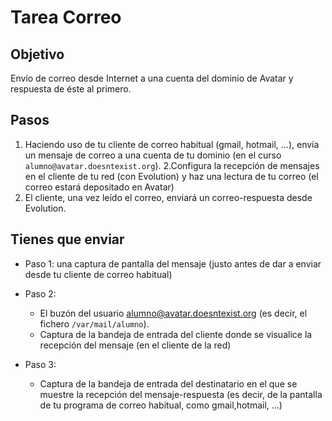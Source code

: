 # Tarea Correo

## Objetivo 

Envío de correo desde Internet a una cuenta del dominio de Avatar y respuesta de éste al primero.

## Pasos

1. Haciendo uso de tu cliente de correo habitual (gmail, hotmail, ...), envía un mensaje de correo a una cuenta de tu dominio (en el curso `alumno@avatar.doesntexist.org`).
2.Configura la recepción de mensajes en el cliente de tu red (con Evolution) y haz una lectura de tu correo (el correo estará depositado en Avatar)
3. El cliente, una vez leído el correo, enviará un correo-respuesta desde Evolution.

## Tienes que enviar

* Paso 1: una captura de pantalla del mensaje (justo antes de dar a enviar desde tu cliente de correo habitual)
* Paso 2:
    * El buzón del usuario [alumno@avatar.doesntexist.org](mailto:alumno@avatar.doesntexist.org) (es decir, el fichero `/var/mail/alumno`).
    * Captura de la bandeja de entrada del cliente donde se visualice la recepción del mensaje (en el cliente de la red)

* Paso 3:
    * Captura de la bandeja de entrada del destinatario en el que se muestre la recepción del mensaje-respuesta (es decir, de la pantalla de tu programa de correo habitual, como gmail,hotmail, ...)